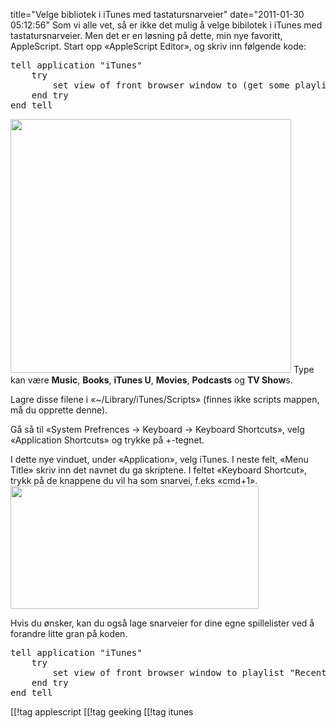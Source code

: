 title="Velge bibliotek i iTunes med tastatursnarveier"
date="2011-01-30 05:12:56"
Som vi alle vet, så er ikke det mulig å velge bibilotek i iTunes med tastatursnarveier. Men det er en løsning på dette, min nye favoritt, AppleScript. Start opp «AppleScript Editor», og skriv inn følgende kode:
<pre lang="applescript">tell application "iTunes"
	try
		set view of front browser window to (get some playlist whose special kind is Podcasts)
	end try
end tell</pre>
<img class="alignright size-full wp-image-1063" title="KeyboardShortcuts" src="http://pjatt.net/images/2011/01/KeyboardShortcuts.png" alt="" width="449" height="406"  />
Type kan være <strong>Music</strong>, <strong>Books</strong>, <strong>iTunes U</strong>, <strong>Movies</strong>, <strong>Podcasts</strong> og <strong>TV Show</strong>s.

Lagre disse filene i «~/Library/iTunes/Scripts» (finnes ikke scripts mappen, må du opprette denne).

Gå så til «System Prefrences -&gt; Keyboard -&gt; Keyboard Shortcuts», velg «Application Shortcuts» og trykke på +-tegnet.

I dette nye vinduet, under «Application», velg iTunes. I neste felt, «Menu Title» skriv inn det navnet du ga skriptene. I feltet «Keyboard Shortcut», trykk på de knappene du vil ha som snarvei, f.eks «cmd+1».
<img class="size-full wp-image-1085 alignleft" title="AddShortCut" src="http://pjatt.net/images/2011/01/AddShortCut.png" alt="" width="397" height="197"  />

Hvis du ønsker, kan du også lage snarveier for dine egne spillelister ved å forandre litte gran på koden.

<pre lang="applescript">
tell application "iTunes"
	try
		set view of front browser window to playlist "Recently Added"
	end try
end tell
</pre>

[[!tag  applescript
[[!tag  geeking
[[!tag  itunes

